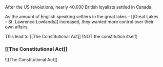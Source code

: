 After the US revolutions, nearly 40,000 British loyalists settled in Canada.

As the amount of English speaking settlers in the great lakes - [[Great Lakes - St. Lawrence Lowlands]] increased, they wanted more control over their own affairs.

This lead to [[The Constitutional Act]] (NOT the constitution itself)

### [[The Constitutional Act]]
![[The Constitutional Act]]
